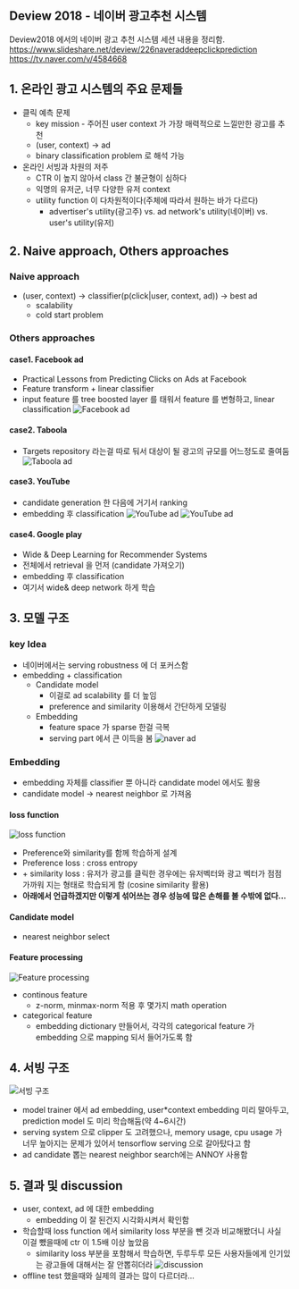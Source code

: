## Deview 2018 - 네이버 광고추천 시스템
Deview2018 에서의 네이버 광고 추천 시스템 세션 내용을 정리함.
https://www.slideshare.net/deview/226naveraddeepclickprediction
https://tv.naver.com/v/4584668

## 1. 온라인 광고 시스템의 주요 문제들 
* 클릭 예측 문제 
    * key mission - 주어진 user context 가 가장 매력적으로 느낄만한 광고를 추천
    * (user, context) -> ad
    * binary classification problem 로 해석 가능
* 온라인 서빙과 차원의 저주
    * CTR 이 높지 않아서 class 간 불균형이 심하다
    * 익명의 유저군, 너무 다양한 유저 context
    * utility function 이 다차원적이다(주체에 따라서 원하는 바가 다르다)
        * advertiser's utility(광고주) vs. ad network's utility(네이버) vs. user's utility(유저)

## 2. Naive approach, Others approaches
### Naive approach
* (user, context) -> classifier(p(click|user, context, ad)) -> best ad
    - scalability
    - cold start problem

### Others approaches
#### case1. Facebook ad
* Practical Lessons from Predicting Clicks on Ads at Facebook
* Feature transform + linear classifier
* input feature 를 tree boosted layer 를 태워서 feature 를 변형하고, linear classification
![Facebook ad](./image/deview2018_1.png)

#### case2. Taboola
* Targets repository 라는걸 따로 둬서 대상이 될 광고의 규모를 어느정도로 줄여둠
![Taboola ad](./image/deview2018_2.png)

#### case3. YouTube
* candidate generation 한 다음에 거기서 ranking
* embedding 후 classification
![YouTube ad](./image/deview2018_3.png)
![YouTube ad](./image/deview2018_4.png)

#### case4. Google play
* Wide & Deep Learning for Recommender Systems
* 전체에서 retrieval 을 먼저 (candidate 가져오기)
* embedding 후 classification
* 여기서 wide& deep network 하게 학습

## 3. 모델 구조 
### key Idea
* 네이버에서는 serving robustness 에 더 포커스함
* embedding + classification
    * Candidate model
        * 이걸로 ad scalability 를 더 높임
        * preference and similarity 이용해서 간단하게 모델링
    * Embedding
        * feature space 가 sparse 한걸 극복
        * serving part 에서 큰 이득을 봄
![naver ad](./image/deview2018_5.png)

### Embedding
* embedding 자체를 classifier 뿐 아니라 candidate model 에서도 활용
* candidate model → nearest neighbor 로 가져옴

#### loss function
![loss function](./image/deview2018_6.png)
* Preference와 similarity를 함께 학습하게 설계
* Preference loss : cross entropy
* \+ similarity loss : 유저가 광고를 클릭한 경우에는 유저벡터와 광고 벡터가 점점 가까워 지는 형태로 학습되게 함 (cosine similarity 활용)
* **아래에서 언급하겠지만 이렇게 섞어쓰는 경우 성능에 많은 손해를 볼 수밖에 없다...**

#### Candidate model
* nearest neighbor select

#### Feature processing
![Feature processing](./image/deview2018_7.png)
* continous feature
    * z-norm, minmax-norm 적용 후 몇가지 math operation
* categorical feature
    * embedding dictionary 만들어서, 각각의 categorical feature 가 embedding 으로 mapping 되서 들어가도록 함

## 4. 서빙 구조
![서빙 구조](./image/deview2018_8.png)
* model trainer 에서 ad embedding, user\*context embedding 미리 말아두고, prediction model 도 미리 학습해둠(약 4\~6시간)
* serving system 으로 clipper 도 고려했으나, memory usage, cpu usage 가 너무 높아지는 문제가 있어서 tensorflow serving 으로 갈아탔다고 함
* ad candidate 뽑는 nearest neighbor search에는 ANNOY 사용함


## 5. 결과 및 discussion
* user, context, ad 에 대한 embedding
    - embedding 이 잘 된건지 시각화시켜서 확인함
* 학습할때 loss function 에서 similarity loss 부분을 뺀 것과 비교해봤더니 사실 이걸 뺐을때에 ctr 이 1.5배 이상 높았음
    * similarity loss 부분을 포함해서 학습하면, 두루두루 모든 사용자들에게 인기있는 광고들에 대해서는 잘 안뽑히더라
![discussion](./image/deview2018_9.png)
* offline test 했을때와 실제의 결과는 많이 다르더라...
